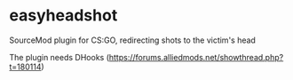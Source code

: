 # easyheadshot
SourceMod plugin for CS:GO, redirecting shots to the victim's head

The plugin needs DHooks (https://forums.alliedmods.net/showthread.php?t=180114)
